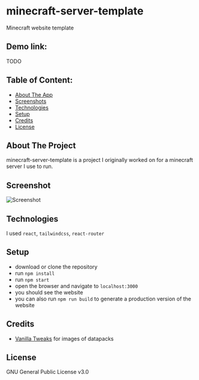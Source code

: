 # minecraft-server-template
Minecraft website template
## Demo link:
TODO
## Table of Content:

- [About The App](#about-the-project)
- [Screenshots](#screenshot)
- [Technologies](#technologies)
- [Setup](#setup)
- [Credits](#credits)
- [License](#license)

## About The Project
minecraft-server-template is a project I originally worked on for a minecraft server I use to run.

## Screenshot

![Screenshot](https://i.ibb.co/b78STDZ/minecraft-template-screenshot.png)

## Technologies
I used `react`, `tailwindcss`, `react-router`

## Setup
- download or clone the repository
- run `npm install`
- run `npm start`
- open the browser and navigate to `localhost:3000`
- you should see the website
- you can also run `npm run build` to generate a production version of the website



## Credits
- [Vanilla Tweaks](https://vanillatweaks.net/) for images of datapacks

## License
GNU General Public License v3.0